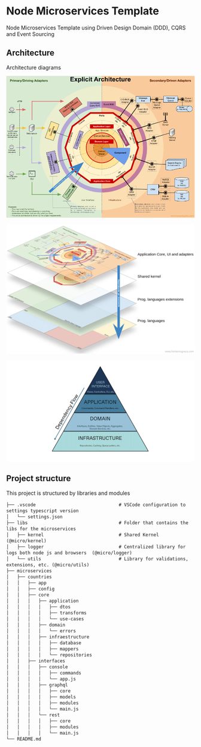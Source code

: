 # Node Microservices Template

Node Microservices Template using Driven Design Domain (DDD), CQRS and Event Sourcing

## Architecture

Architecture diagrams

![Explicit Architecture](images/architecture-1.png)

![Concentric Layers](images/architecture-2.png)

![Dependency Flow](images/architecture-3.png)

## Project structure

This project is structured by libraries and modules

```
├── .vscode                               # VSCode configuration to settings typescript version
│   └── settings.json                    
├── libs                                  # Folder that contains the libs for the microservices
│   ├── kernel                            # Shared Kernel (@micro/kernel)
│   ├── logger                            # Centralized library for logs both node js and browsers  (@micro/logger)  
│   └── utils                             # Library for validations, extensions, etc. (@micro/utils)  
├── microservices
│   ├── countries
│   │   ├── app
│   │   ├── config
│   │   ├── core
│   │   │   ├── application
│   │   │   │   ├── dtos
│   │   │   │   ├── transforms
│   │   │   │   └── use-cases
│   │   │   ├── domain
│   │   │   │   └── errors
│   │   │   ├── infraestructure
│   │   │   │   ├── database
│   │   │   │   ├── mappers
│   │   │   │   └── repositories
│   │   ├── interfaces
│   │   │   ├── console
│   │   │   │   ├── commands
│   │   │   │   └── app.js
│   │   │   ├── graphql
│   │   │   │   ├── core
│   │   │   │   ├── models
│   │   │   │   ├── modules
│   │   │   │   └── main.js
│   │   │   └── rest
│   │   │   │   ├── core
│   │   │   │   ├── modules
│   │   │   │   └── main.js
└── README.md